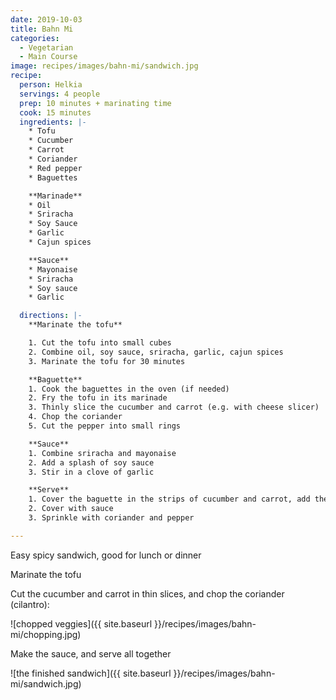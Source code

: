```yaml
---
date: 2019-10-03
title: Bahn Mi
categories:
  - Vegetarian
  - Main Course
image: recipes/images/bahn-mi/sandwich.jpg
recipe:
  person: Helkia
  servings: 4 people
  prep: 10 minutes + marinating time
  cook: 15 minutes
  ingredients: |-
    * Tofu
    * Cucumber
    * Carrot
    * Coriander
    * Red pepper
    * Baguettes

    **Marinade**
    * Oil
    * Sriracha
    * Soy Sauce
    * Garlic
    * Cajun spices

    **Sauce**
    * Mayonaise
    * Sriracha
    * Soy sauce
    * Garlic

  directions: |-
    **Marinate the tofu**

    1. Cut the tofu into small cubes
    2. Combine oil, soy sauce, sriracha, garlic, cajun spices
    3. Marinate the tofu for 30 minutes

    **Baguette**
    1. Cook the baguettes in the oven (if needed)
    2. Fry the tofu in its marinade
    3. Thinly slice the cucumber and carrot (e.g. with cheese slicer)
    4. Chop the coriander
    5. Cut the pepper into small rings

    **Sauce**
    1. Combine sriracha and mayonaise
    2. Add a splash of soy sauce
    3. Stir in a clove of garlic

    **Serve**
    1. Cover the baguette in the strips of cucumber and carrot, add the tofu
    2. Cover with sauce
    3. Sprinkle with coriander and pepper

---
```

Easy spicy sandwich, good for lunch or dinner

Marinate the tofu

Cut the cucumber and carrot in thin slices, and chop the coriander (cilantro):

![chopped veggies]({{ site.baseurl }}/recipes/images/bahn-mi/chopping.jpg)

Make the sauce, and serve all together

![the finished sandwich]({{ site.baseurl }}/recipes/images/bahn-mi/sandwich.jpg)

